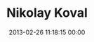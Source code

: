 ---
title: "Nikolay Koval"
date: 2013-02-26 11:18:15 00:00
permalink: /wblake
twitter: ""
likes: [1402]
id: 1822
gravatar: "http://www.gravatar.com/avatar/cbf81a44d6cb3ef21604298d6fa5e3b7"
---
